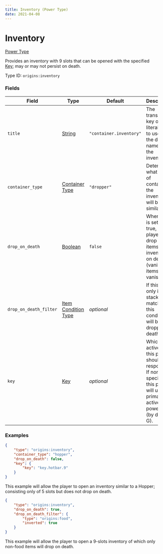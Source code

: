 ```yaml
---
title: Inventory (Power Type)
date: 2021-04-08
---
```


# Inventory

[Power Type](../power_types.md)

Provides an inventory with 9 slots that can be opened with the specified [Key](../data_types/key.md); may or may not persist on death.

Type ID: `origins:inventory`


### Fields

Field  | Type | Default | Description
-------|------|---------|-------------
`title` | [String](../data_types/string.md) | `"container.inventory"` | The translation key or literal text to use as the display name for the inventory.
`container_type` | [Container Type](../../misc/extras/container_type.md) | `"dropper"` | Determines what type of container the inventory will be similar to.
`drop_on_death` | [Boolean](../data_types/boolean.md) | `false` | When this is set to true, the player will drop the items in the inventory on death (vanishing items will vanish!).
`drop_on_death_filter` | [Item Condition Type](../item_condition_types.md) | _optional_ | If this is set, only item stacks matching this condition will be dropped on death.
`key` | [Key](../data_types/key.md) | _optional_ | Which active key this power should respond to. If none is specified, this power will use the primary active power key (by default G).


### Examples

```json
{
	"type": "origins:inventory",
	"container_type": "hopper",
	"drop_on_death": false,
	"key": {
		"key": "key.hotbar.9"
	}
}
```

This example will allow the player to open an inventory similar to a Hopper; consisting only of 5 slots but does not drop on death.
<br>

```json
{
  	"type": "origins:inventory",
  	"drop_on_death": true,
	"drop_on_death_filter": {
		"type": "origins:food",
		"inverted": true
	}
}
```

This example will allow the player to open a 9-slots inventory of which only non-food items will drop on death.
